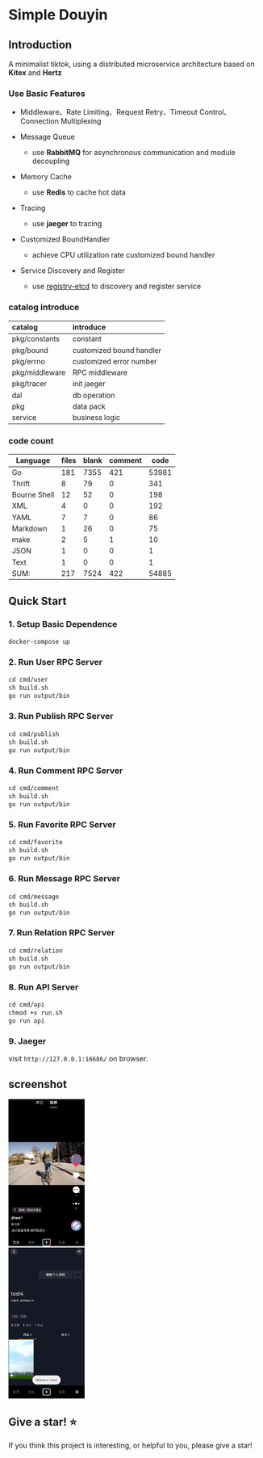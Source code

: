 # Simple Douyin

## Introduction

A minimalist tiktok, using a distributed microservice architecture based on **Kitex** and **Hertz**

### Use Basic Features

- Middleware、Rate Limiting、Request Retry、Timeout Control、Connection Multiplexing
- Message Queue
  - use **RabbitMQ** for asynchronous communication and module decoupling
- Memory Cache
  - use **Redis** to cache hot data

- Tracing
  - use **jaeger** to tracing
- Customized BoundHandler
  - achieve CPU utilization rate customized bound handler
- Service Discovery and Register
  - use [registry-etcd](https://github.com/kitex-contrib/registry-etcd) to discovery and register service

### catalog introduce

| catalog        | introduce                |
| :------------- | :----------------------- |
| pkg/constants  | constant                 |
| pkg/bound      | customized bound handler |
| pkg/errno      | customized error number  |
| pkg/middleware | RPC middleware           |
| pkg/tracer     | init jaeger              |
| dal            | db operation             |
| pkg            | data pack                |
| service        | business logic           |

### code count
| Language      | files | blank | comment | code  |
|---------------|-------|-------|---------|-------|
| Go            | 181   | 7355  | 421     | 53981 |
| Thrift        | 8     | 79    | 0       | 341   |
| Bourne Shell  | 12    | 52    | 0       | 198   |
| XML           | 4     | 0     | 0       | 192   |
| YAML          | 7     | 7     | 0       | 86    |
| Markdown      | 1     | 26    | 0       | 75    |
| make          | 2     | 5     | 1       | 10    |
| JSON          | 1     | 0     | 0       | 1     |
| Text          | 1     | 0     | 0       | 1     |
| SUM:          | 217   | 7524  | 422     | 54885 |

## Quick Start

### 1. Setup Basic Dependence

```shell
docker-compose up
```

### 2. Run User RPC Server

```shell
cd cmd/user
sh build.sh
go run output/bin
```

### 3. Run Publish RPC Server

```shell
cd cmd/publish
sh build.sh
go run output/bin
```

### 4. Run Comment RPC Server

```shell
cd cmd/comment
sh build.sh
go run output/bin
```

### 5. Run Favorite RPC Server

```shell
cd cmd/favorite
sh build.sh
go run output/bin
```

### 6. Run Message RPC Server

```shell
cd cmd/message
sh build.sh
go run output/bin
```

### 7. Run Relation RPC Server

```shell
cd cmd/relation
sh build.sh
go run output/bin
```

### 8. Run API Server

```shell
cd cmd/api
chmod +x run.sh
go run api
```

### 9. Jaeger

visit `http://127.0.0.1:16686/` on browser.

## screenshot

<img src="https://github.com/T4t4KAU/douyin/blob/main/image/image1.png?raw=true" alt="image1.png" style="width:30%; height:auto;">
<br>
<img src="https://github.com/T4t4KAU/douyin/blob/main/image/image2.png?raw=true" alt="image2.png" style="width:30%; height:auto;">

## Give a star! ⭐
If you think this project is interesting, or helpful to you, please give a star!